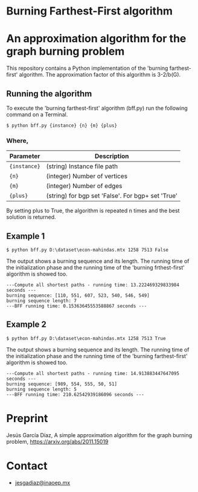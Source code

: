 # Burning Farthest-First algorithm 
# An approximation algorithm for the graph burning problem
This repository contains a Python implementation of the 'burning farthest-first' algorithm. The approximation factor of this algorithm is 3-2/b(G). 

## Running the algorithm

To execute the 'burning farthest-first' algorithm (bff.py) run the following command on a Terminal.

```
$ python bff.py {instance} {n} {m} {plus}
```

### Where,

|  Parameter |                                          Description                                          |
|----------|---------------------------------------------------------------------------------------------|
| `{instance}` | (string) Instance file path                                    |
| `{n}`    | (integer) Number of vertices  |
| `{m}`    | (integer) Number of edges  |
| `{plus}`    | (string) for bgp set 'False'. For bgp+ set 'True'  |

By setting plus to True, the algorithm is repeated n times and the best solution is returned.

## Example 1

```
$ python bff.py D:\dataset\econ-mahindas.mtx 1258 7513 False
```

The output shows a burning sequence and its length. The running time of the initialization phase and the running time of the 'burning frthest-first' algorithm is showed too.

```
---Compute all shortest paths - running time: 13.222469329833984 seconds ---
burning sequence: [110, 551, 607, 523, 540, 546, 549]
burning sequence length: 7
---BFF running time: 0.15363645553588867 seconds ---
```

## Example 2

```
$ python bff.py D:\dataset\econ-mahindas.mtx 1258 7513 True
```

The output shows a burning sequence and its length. The running time of the initialization phase and the running time of the 'burning farthest-first' algorithm is showed too.

```
---Compute all shortest paths - running time: 14.913883447647095 seconds ---
burning sequence: [989, 554, 555, 50, 51]
burning sequence length: 5
---BFF running time: 210.62542939186096 seconds ---
```
# Preprint

Jesús García Díaz, A simple approximation algorithm for the graph burning problem, https://arxiv.org/abs/2011.15019

# Contact

* jesgadiaz@inaoep.mx
